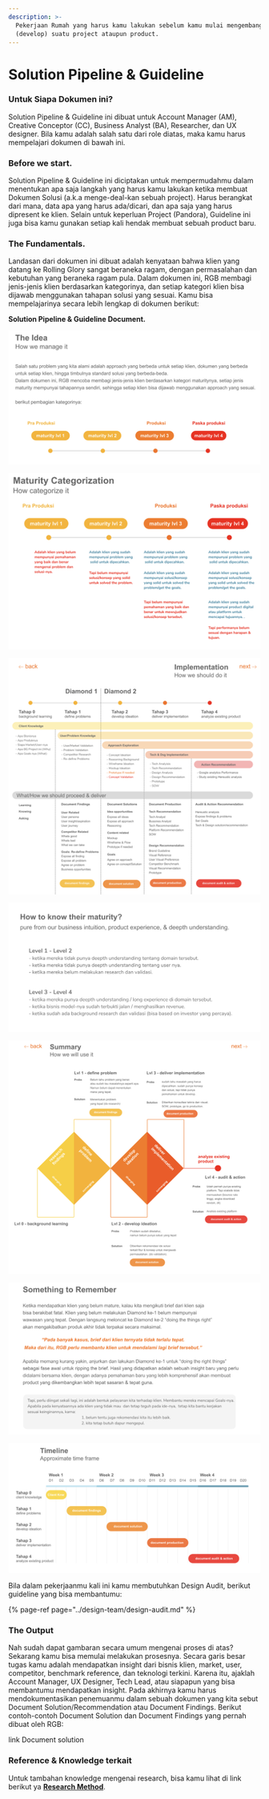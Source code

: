 ```yaml
---
description: >-
  Pekerjaan Rumah yang harus kamu lakukan sebelum kamu mulai mengembangkan
  (develop) suatu project ataupun product.
---
```


# Solution Pipeline & Guideline

### **Untuk Siapa Dokumen ini?**

Solution Pipeline & Guideline ini dibuat untuk Account Manager \(AM\), Creative Conceptor \(CC\),  Business Analyst \(BA\), Researcher, dan UX designer. Bila kamu adalah salah satu dari role diatas, maka kamu harus mempelajari dokumen di bawah ini.

### **Before we start.**

Solution Pipeline & Guideline ini diciptakan untuk mempermudahmu dalam menentukan apa saja langkah yang harus kamu lakukan ketika membuat Dokumen Solusi \(a.k.a menge-deal-kan sebuah project\). Harus berangkat dari mana, data apa yang harus ada/dicari, dan apa saja yang harus dipresent ke klien. Selain untuk keperluan Project \(Pandora\), Guideline ini juga bisa kamu gunakan setiap kali hendak membuat sebuah product baru.

### **The Fundamentals.**

Landasan dari dokumen ini dibuat adalah kenyataan bahwa klien yang datang ke Rolling Glory sangat beraneka ragam, dengan permasalahan dan kebutuhan yang beraneka ragam pula. Dalam dokumen ini, RGB membagi jenis-jenis klien berdasarkan kategorinya, dan setiap kategori klien bisa dijawab menggunakan tahapan solusi yang sesuai. Kamu bisa mempelajarinya secara lebih lengkap di dokumen berikut:

**Solution Pipeline & Guideline Document.**

![](../.gitbook/assets/screen-shot-2020-11-11-at-12.05.15.png)

![](../.gitbook/assets/screen-shot-2020-11-11-at-12.06.08.png)

![](../.gitbook/assets/screen-shot-2020-11-11-at-12.11.37.png)

![](../.gitbook/assets/screen-shot-2020-11-11-at-12.13.43.png)

![](../.gitbook/assets/screen-shot-2020-11-11-at-12.15.02.png)

![](../.gitbook/assets/screen-shot-2020-11-11-at-12.16.37.png)

![](../.gitbook/assets/screen-shot-2020-11-11-at-12.16.10.png)



Bila dalam pekerjaanmu kali ini kamu membutuhkan Design Audit, berikut guideline yang bisa membantumu:

{% page-ref page="../design-team/design-audit.md" %}



### **The Output**

Nah sudah dapat gambaran secara umum mengenai proses di atas? Sekarang kamu bisa memulai melakukan prosesnya. Secara garis besar tugas kamu adalah mendapatkan insight dari bisnis klien, market, user, competitor, benchmark reference, dan teknologi terkini. Karena itu, ajaklah Account Manager, UX Designer, Tech Lead, atau siapapun yang bisa membantumu mendapatkan insight. Pada akhirnya kamu harus mendokumentasikan penemuanmu dalam sebuah dokumen yang kita sebut Document Solution/Recommendation atau Document Findings. Berikut contoh-contoh Document Solution dan Document Findings yang pernah dibuat oleh RGB: 

link Document solution

### **Reference & Knowledge terkait**

Untuk tambahan knowledge mengenai research, bisa kamu lihat di link berikut ya  [**Research Method**](https://drive.google.com/drive/folders/1S_vNfjITPgNk6o7NtMWJVLkbXLNLNl63?usp=sharing).

## 

